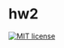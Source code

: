 # hw2

[![MIT license](https://img.shields.io/badge/license-MIT-blue.svg)](https://github.com/username/TemplateHW/blob/master/hw2/LICENSE)
